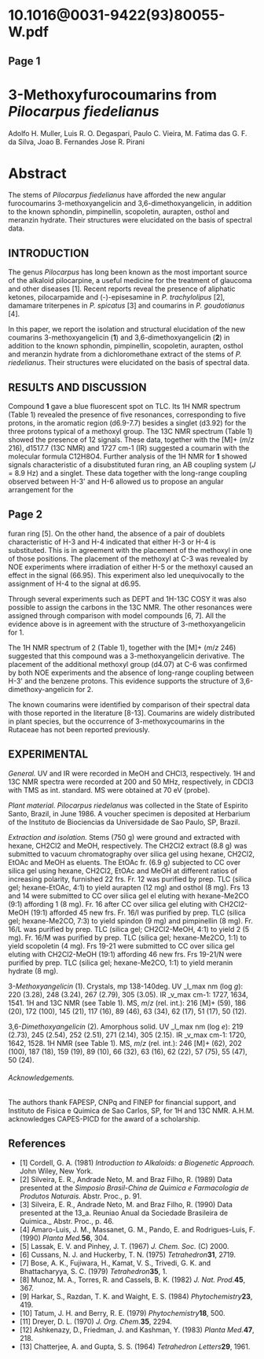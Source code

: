 # 10.1016@0031-9422(93)80055-W.pdf

## Page 1



# 3-Methoxyfurocoumarins from _Pilocarpus fiedelianus_

Adolfo H. Muller, Luis R. O. Degaspari, Paulo C. Vieira, M. Fatima das G. F. da Silva, Joao B. Fernandes Jose R. Pirani

# Abstract

The stems of _Pilocarpus fiedelianus_ have afforded the new angular furocoumarins 3-methoxyangelicin and 3,6-dimethoxyangelicin, in addition to the known sphondin, pimpinellin, scopoletin, aurapten, osthol and meranzin hydrate. Their structures were elucidated on the basis of spectral data.

## INTRODUCTION

The genus _Pilocarpus_ has long been known as the most important source of the alkaloid pilocarpine, a useful medicine for the treatment of glaucoma and other diseases [1]. Recent reports reveal the presence of aliphatic ketones, pilocarpamide and (-)-episesamine in _P. trachylolipus_ [2], damamare triterpenes in _P. spicatus_ [3] and coumarins in _P. goudotianus_ [4].

In this paper, we report the isolation and structural elucidation of the new coumarins 3-methoxyangelicin (**1**) and 3,6-dimethoxyangelicin (**2**) in addition to the known sphondin, pimpinellin, scopoletin, aurapten, osthol and meranzin hydrate from a dichloromethane extract of the stems of _P. riedelianus_. Their structures were elucidated on the basis of spectral data.

## RESULTS AND DISCUSSION

Compound **1** gave a blue fluorescent spot on TLC. Its 1H NMR spectrum (Table 1) revealed the presence of five resonances, corresponding to five protons, in the aromatic region (d6.9-7.7) besides a singlet (d3.92) for the three protons typical of a methoxyl group. The 13C NMR spectrum (Table 1) showed the presence of 12 signals. These data, together with the [M]+ (_m_/_z_ 216), d1517.7 (13C NMR) and 1727 cm-1 (IR) suggested a coumarin with the molecular formula C12H8O4. Further analysis of the 1H NMR for **1** showed signals characteristic of a disubstituted furan ring, an AB coupling system (_J_ = 8.9 Hz) and a singlet. These data together with the long-range coupling observed between H-3' and H-6 allowed us to propose an angular arrangement for the

## Page 2

furan ring [5]. On the other hand, the absence of a pair of doublets characteristic of H-3 and H-4 indicated that either H-3 or H-4 is substituted. This is in agreement with the placement of the methoxyl in one of those positions. The placement of the methoxyl at C-3 was revealed by NOE experiments where irradiation of either H-5 or the methoxyl caused an effect in the signal (66.95). This experiment also led unequivocally to the assignment of H-4 to the signal at d6.95.

Through several experiments such as DEPT and 1H-13C COSY it was also possible to assign the carbons in the 13C NMR. The other resonances were assigned through comparison with model compounds [6, 7]. All the evidence above is in agreement with the structure of 3-methoxyangelicin for 1.

The 1H NMR spectrum of 2 (Table 1), together with the [M]+ (_m_/_z_ 246) suggested that this compound was a 3-methoxyangelicin derivative. The placement of the additional methoxyl group (d4.07) at C-6 was confirmed by both NOE experiments and the absence of long-range coupling between H-3' and the benzene protons. This evidence supports the structure of 3,6-dimethoxy-angelicin for 2.

The known coumarins were identified by comparison of their spectral data with those reported in the literature [8-13]. Coumarins are widely distributed in plant species, but the occurrence of 3-methoxycoumarins in the Rutaceae has not been reported previously.

## EXPERIMENTAL

_General._ UV and IR were recorded in MeOH and CHCl3, respectively. 1H and 13C NMR spectra were recorded at 200 and 50 MHz, respectively, in CDCl3 with TMS as int. standard. MS were obtained at 70 eV (probe).

_Plant material. Pilocarpus riedelanus_ was collected in the State of Espirito Santo, Brazil, in June 1986. A voucher specimen is deposited at Herbarium of the Instituto de Biociencias da Universidade de Sao Paulo, SP, Brazil.

_Extraction and isolation._ Stems (750 g) were ground and extracted with hexane, CH2Cl2 and MeOH, respectively. The CH2Cl2 extract (8.8 g) was submitted to vacuum chromatography over silica gel using hexane, CH2Cl2, EtOAc and MeOH as eluents. The EtOAc fr. (6.9 g) subjected to CC over silica gel using hexane, CH2Cl2, EtOAc and MeOH at different ratios of increasing polarity, furnished 22 frs. Fr. 12 was purified by prep. TLC (silica gel; hexane-EtOAc, 4:1) to yield aurapten (12 mg) and osthol (8 mg). Frs 13 and 14 were submitted to CC over silica gel el eluting with hexane-Me2CO (9:1) affording 1 (8 mg). Fr. 16 after CC over silica gel eluting with CH2Cl2-MeOH (19:1) afforded 45 new frs. Fr. 16/I was purified by prep. TLC (silica gel; hexane-Me2CO, 7:3) to yield spindon (9 mg) and pimpinellin (8 mg). Fr. 16/L was purified by prep. TLC (silica gel; CH2Cl2-MeOH, 4:1) to yield 2 (5 mg). Fr. 16/M was purified by prep. TLC (silica gel; hexane-Me2CO, 1:1) to yield scopoletin (4 mg). Frs 19-21 were submitted to CC over silica gel eluting with CH2Cl2-MeOH (19:1) affording 46 new frs. Frs 19-21/N were purified by prep. TLC (silica gel; hexane-Me2CO, 1:1) to yield meranin hydrate (8 mg).

3-_Methoxyangelicin_ (1). Crystals, mp 138-140deg. UV _l_max nm (log _g_): 220 (3.28), 248 (3.24), 267 (2.79), 305 (3.05). IR _v_max cm-1: 1727, 1634, 1541. 1H and 13C NMR (see Table 1). MS, _m_/_z_ (rel. int.): 216 [M]+ (59), 186 (20), 172 (100), 145 (21), 117 (16), 89 (46), 63 (34), 62 (17), 51 (17), 50 (12).

3,6-_Dimethoxyangelicin_ (2). Amorphous solid. UV _l_max nm (log _e_): 219 (2.73), 245 (2.54), 252 (2.51), 271 (2.14), 305 (2.15). IR _v_max cm-1: 1720, 1642, 1528. 1H NMR (see Table 1). MS, _m_/_z_ (rel. int.): 246 [M]+ (62), 202 (100), 187 (18), 159 (19), 89 (10), 66 (32), 63 (16), 62 (22), 57 (75), 55 (47), 50 (24).

###### Acknowledgements.

The authors thank FAPESP, CNPq and FINEP for financial support, and Instituto de Fisica e Quimica de Sao Carlos, SP, for 1H and 13C NMR. A.H.M. acknowledges CAPES-PICD for the award of a scholarship.

## References

* [1] Cordell, G. A. (1981) _Introduction to Alkaloids: a Biogenetic Approach._ John Wiley, New York.
* [2] Silveira, E. R., Andrade Neto, M. and Braz Filho, R. (1989) Data presented at the _Simposio Brasil-China de Quimica e Farmacologia de Produtos Naturais._ Abstr. Proc., p. 91.
* [3] Silveira, E. R., Andrade Neto, M. and Braz Filho, R. (1990) Data presented at the 13_a. Reuniao Anual da Sociedade Brasileira de Quimica._ Abstr. Proc., p. 46.
* [4] Amaro-Luis, J. M., Massanet, G. M., Pando, E. and Rodrigues-Luis, F. (1990) _Planta Med._**56**, 304.
* [5] Lassak, E. V. and Pinhey, J. T. (1967) _J. Chem. Soc._ (C) 2000.
* [6] Cussans, N. J. and Huckerby, T. N. (1975) _Tetrahedron_**31**, 2719.
* [7] Bose, A. K., Fujiwara, H., Kamat, V. S., Trivedi, G. K. and Bhattacharyya, S. C. (1979) _Tetrahedron_**35**, 1.
* [8] Munoz, M. A., Torres, R. and Cassels, B. K. (1982) _J. Nat. Prod._**45**, 367.
* [9] Harkar, S., Razdan, T. K. and Waight, E. S. (1984) _Phytochemistry_**23**, 419.
* [10] Tatum, J. H. and Berry, R. E. (1979) _Phytochemistry_**18**, 500.
* [11] Dreyer, D. L. (1970) _J. Org. Chem._**35**, 2294.
* [12] Ashkenazy, D., Friedman, J. and Kashman, Y. (1983) _Planta Med._**47**, 218.
* [13] Chatterjee, A. and Gupta, S. S. (1964) _Tetrahedron Letters_**29**, 1961.



